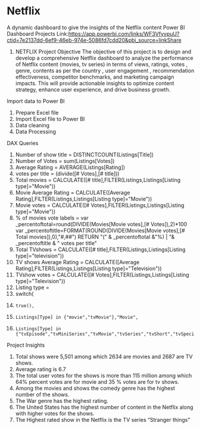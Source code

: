 # Netflix
A dynamic dashboard to give the insights of the Netflix content
Power BI Dashboard Projects
Link:https://app.powerbi.com/links/WF3VfyvpuU?ctid=7e2137dd-6ef9-46eb-974e-5086fd7cdd20&pbi_source=linkShare
1. NETFLIX
Project Objective
The objective of this project is to design and develop a comprehensive Netflix dashboard to analyze the performance of Netflix content (movies, tv series) in terms of views, ratings, votes , genre, contents as per the country , user engagement , recommendation effectiveness, competitor benchmarks, and marketing campaign impacts. This will provide actionable insights to optimize content strategy, enhance user experience, and drive business growth.

Import data to Power BI

1.	Prepare Excel file
2.	Import Excel file to Power BI
3.	Data cleaning
4.	Data Processing

DAX Queries
1.	Number of show title = DISTINCTCOUNT(Listings[Title])
2.	Number of Votes = sum(Listings[Votes])
3.	Average Rating = AVERAGE(Listings[Rating])
4.	votes per title = (divide([# Votes],[# title]))
5.	Total movies = CALCULATE([# title],FILTER(Listings,Listings[Listing type]="Movie"))
6.	Movie Average Rating = CALCULATE([Average Rating],FILTER(Listings,Listings[Listing type]="Movie"))
7.	Movie votes = CALCULATE([# Votes],FILTER(Listings,Listings[Listing type]="Movie"))
8.	% of movies vote labels = 
var _percentoftotal=round(DIVIDE(Movies[Movie votes],[# Votes]),2)*100
var _percentoftitle=FORMAT(ROUND(DIVIDE(Movies[Movie votes],[# Total movies]),0),"#,##")
RETURN
"(" & _percentoftotal &"%) | "& _percentoftitle & " votes per title" 
9.	Total TVshows = CALCULATE([# title],FILTER(Listings,Listings[Listing type]="television"))
10.	TV shows Average Rating = CALCULATE([Average Rating],FILTER(Listings,Listings[Listing type]="Television"))
11.	TVshow votes = CALCULATE([# Votes],FILTER(Listings,Listings[Listing type]="Television"))
12.	Listing type = 
13.	switch(
14.	    true(),
15.	    Listings[Type] in {"movie","tvMovie"},"Movie",
16.	    Listings[Type] in {"tvEpisode","tvMiniSeries","tvMovie","tvSeries","tvShort","tvSpecial"},"Television")
Project Insights
1. Total shows were 5,501 among which 2634 are movies and 2687 are TV shows.
2. Average rating is 6.7
3. The total user votes for the shows is more than 115 million among which 64% percent votes are for movie and 35 % votes are for tv shows.
4. Among the movies and shows the comedy genre has the highest number of the shows.
5. The War genre has the highest rating.
6. The United States has the highest number of content in the Netflix along with higher votes for the shows.
7. The Highest rated show in the Netflix is the TV series “Stranger things”



